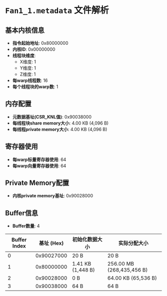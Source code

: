 # `Fan1_1.metadata` 文件解析

## 基本内核信息
- **指令起始地址**: 0x80000000
- **内核ID**: 0x00000000
- **线程块维度**:
  - X维度: 1
  - Y维度: 1
  - Z维度: 1
- **每warp线程数**: 16
- **每个线程块的warp数**: 1

## 内存配置
- **元数据基址(CSR_KNL值)**: 0x90038000
- **每线程块share memory大小**: 4.00 KB (4,096 B)
- **每线程private memory大小**: 4.00 KB (4,096 B)

## 寄存器使用
- **每warp标量寄存器使用**: 64
- **每warp向量寄存器使用**: 64

## Private Memory配置
- **内核private memory基址**: 0x90028000

## Buffer信息
- **Buffer数量**: 4

| Buffer Index | 基址 (Hex) | 初始化数据大小 | 实际分配大小 |
|---|---|---|---|
| 0 | 0x90027000 | 20 B | 20 B |
| 1 | 0x80000000 | 1.41 KB (1,448 B) | 256.00 MB (268,435,456 B) |
| 2 | 0x90028000 | 0 B | 64.00 KB (65,536 B) |
| 3 | 0x90038000 | 64 B | 64 B |
